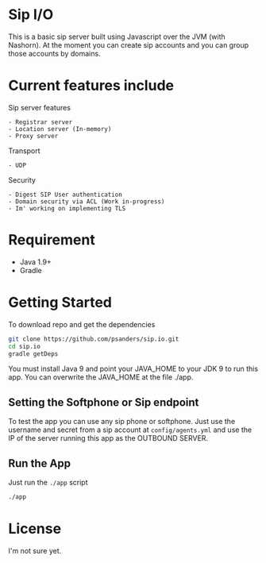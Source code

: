# Sip I/O

This is a basic sip server built using Javascript over the JVM (with Nashorn). At the moment you can create sip 
accounts and you can group those accounts by domains.

# Current features include

Sip server features

    - Registrar server
    - Location server (In-memory)
    - Proxy server

Transport

    - UDP 

Security

    - Digest SIP User authentication
    - Domain security via ACL (Work in-progress)
    - Im' working on implementing TLS

# Requirement

* Java 1.9+
* Gradle

# Getting Started

To download repo and get the dependencies

```bash
git clone https://github.com/psanders/sip.io.git
cd sip.io
gradle getDeps
```

You must install Java 9 and point your JAVA_HOME to your JDK 9 to run this app. You can overwrite the JAVA_HOME
at the file ./app.

## Setting the Softphone or Sip endpoint

To test the app you can use any sip phone or softphone. Just use the username and secret from a sip account at `config/agents.yml`
and use the IP of the server running this app as the OUTBOUND SERVER.

## Run the App

Just run the `./app` script

```bash
./app
```

# License

I'm not sure yet.